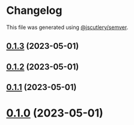 # Changelog

This file was generated using [@jscutlery/semver](https://github.com/jscutlery/semver).

## [0.1.3](https://github.com/noah-hein/pintle/compare/v0.1.2...v0.1.3) (2023-05-01)



## [0.1.2](https://github.com/noah-hein/pintle/compare/v0.1.1...v0.1.2) (2023-05-01)



## [0.1.1](https://github.com/noah-hein/pintle/compare/v0.1.0...v0.1.1) (2023-05-01)



# [0.1.0](https://github.com/noah-hein/pintle/compare/v0.0.3...v0.1.0) (2023-05-01)
